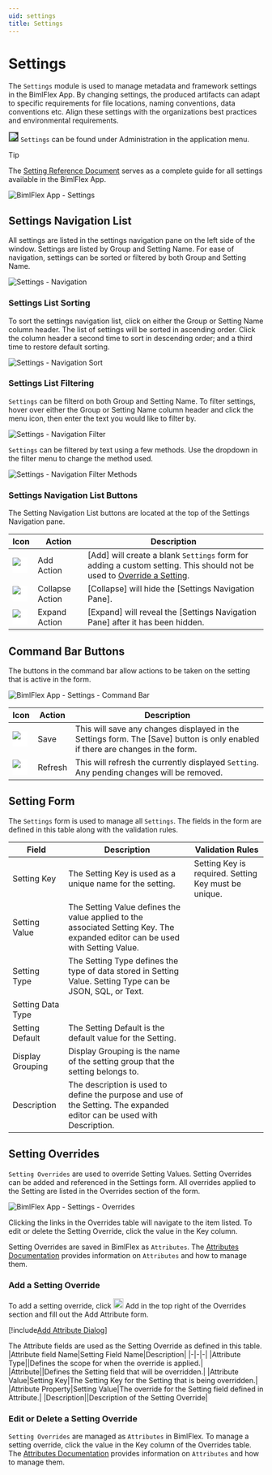 ```yaml
---
uid: settings
title: Settings
---
```

# Settings

The `Settings` module is used to manage metadata and framework settings in the BimlFlex App. By changing settings, the produced artifacts can adapt to specific requirements for file locations, naming conventions, data conventions etc. Align these settings with the organizations best practices and environmental requirements.

<img style="height:20px;background:#323130" src="images/svg-icons/settings.svg" /> `Settings` can be found under Administration in the application menu.

> [!TIP]
> The [Setting Reference Document](../reference-documentation/metadata-settings.md) serves as a complete guide for all settings available in the BimlFlex App.

![BimlFlex App - Settings](images/bimlflex-app-settings.64566.png "BimlFlex App - Settings")

## Settings Navigation List

All settings are listed in the settings navigation pane on the left side of the window. Settings are listed by Group and Setting Name. For ease of navigation, settings can be sorted or filtered by both Group and Setting Name.

![Settings - Navigation](images/bimlflex-app-settings-navigation.64566.png "Settings - Navigation")

### Settings List Sorting

To sort the settings navigation list, click on either the Group or Setting Name column header. The list of settings will be sorted in ascending order. Click the column header a second time to sort in descending order; and a third time to restore default sorting.

![Settings - Navigation Sort](images/bimlflex-app-settings-navigation-group-sort.64566.png "Settings - Navigation Sort")

### Settings List Filtering

`Settings` can be filterd on both Group and Setting Name. To filter settings, hover over either the Group or Setting Name column header and click the menu icon, then enter the text you would like to filter by.

![Settings - Navigation Filter](images/bimlflex-app-settings-navigation-settings-filter.64566.png "Settings - Filter")

`Settings` can be filtered by text using a few methods. Use the dropdown in the filter menu to change the method used.

![Settings - Navigation Filter Methods](images/bimlflex-app-settings-navigation-settings-filter-options.64566.png "Settings - Filter Methods")

### Settings Navigation List Buttons

The Setting Navigation List buttons are located at the top of the Settings Navigation pane.

|Icon|Action|Description|
|-|-|-|
|<div style="width:30px;height:30px;background:white"><img src="images/svg-icons/add.svg" /></div>|Add Action|[Add] will create a blank `Settings` form for adding a custom setting. This should not be used to [Override a Setting](#override-a-setting).|
|<div style="width:30px;height:30px;background:white"><img src="images/svg-icons/expanded.svg" /></div>|Collapse Action|[Collapse] will hide the [Settings Navigation Pane].|
|<div style="width:30px;height:30px;background:white"><img src="images/svg-icons/collapsed.svg" /></div>|Expand Action|[Expand] will reveal the [Settings Navigation Pane] after it has been hidden.|

## Command Bar Buttons

The buttons in the command bar allow actions to be taken on the setting that is active in the form.

![BimlFlex App - Settings - Command Bar](images/bimlflex-app-settings-command-bar.64566.png "BimlFlex App - Settings - Command Bar")

|Icon|Action|Description|
|-|-|-|
|<div style="width:30px;height:30px;background:white"><img src="images/svg-icons/save.svg" /></div>|Save|This will save any changes displayed in the Settings form.  The [Save] button is only enabled if there are changes in the form.|
|<div style="width:30px;height:30px;background:white"><img src="images/svg-icons/refresh.svg" /></div>|Refresh|This will refresh the currently displayed `Setting`. Any pending changes will be removed.|

## Setting Form

The `Settings` form is used to manage all `Settings`. The fields in the form are defined in this table along with the validation rules.

|Field|Description|Validation Rules|
|-|-|-|
|Setting Key|The Setting Key is used as a unique name for the setting.|Setting Key is required. Setting Key must be unique.|
|Setting Value|The Setting Value defines the value applied to the associated Setting Key. The expanded editor can be used with Setting Value.||
|Setting Type|The Setting Type defines the type of data stored in Setting Value. Setting Type can be JSON, SQL, or Text.||
|Setting Data Type|||
|Setting Default|The Setting Default is the default value for the Setting.||
|Display Grouping|Display Grouping is the name of the setting group that the setting belongs to.||
|Description|The description is used to define the purpose and use of the Setting. The expanded editor can be used with Description.||

## Setting Overrides

`Setting Overrides` are used to override Setting Values. Setting Overrides can be added and referenced in the Settings form. All overrides applied to the Setting are listed in the Overrides section of the form. 

![BimlFlex App - Settings - Overrides](images/bimlflex-app-settings-overrides.64566.png "BimlFlex App - Settings - Overrides")

Clicking the links in the Overrides table will navigate to the item listed. To edit or delete the Setting Override, click the value in the Key column.

Setting Overrides are saved in BimlFlex as `Attributes`. The [Attributes Documentation](attributes.md) provides information on `Attributes` and how to manage them.

### Add a Setting Override

To add a setting override, click <img style="height:20px;" src="images/svg-icons/add.svg" /> Add in the top right of the Overrides section and fill out the Add Attribute form.

[!include[Add Attribute Dialog](_dialog-add-attribute.md)]

The Attribute fields are used as the Setting Override as defined in this table.
|Attribute field Name|Setting Field Name|Description|
|-|-|-|
|Attribute Type||Defines the scope for when the override is applied.|
|Attribute||Defines the Setting field that will be overridden.|
|Attribute Value|Setting Key|The Setting Key for the Setting that is being overridden.|
|Attribute Property|Setting Value|The override for the Setting field defined in Attribute.|
|Description||Description of the Setting Override|

### Edit or Delete a Setting Override

`Setting Overrides` are managed as `Attributes` in BimlFlex. To manage a setting override, click the value in the Key column of the Overrides table. The [Attributes Documentation](attributes.md) provides information on `Attributes` and how to manage them.

